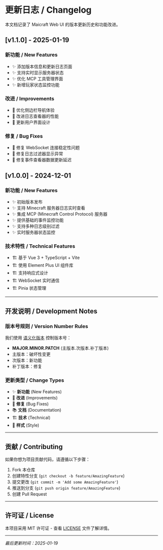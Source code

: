 # 更新日志 / Changelog

本文档记录了 Maicraft Web UI 的版本更新历史和功能改进。

## [v1.1.0] - 2025-01-19

### 新功能 / New Features
- ✨ 添加版本信息和更新日志页面
- ✨ 支持实时显示服务器状态
- ✨ 优化 MCP 工具管理界面
- ✨ 新增玩家状态监控功能

### 改进 / Improvements
- 🔧 优化侧边栏导航体验
- 🔧 改进日志查看器的性能
- 🔧 更新用户界面设计

### 修复 / Bug Fixes
- 🐛 修复 WebSocket 连接稳定性问题
- 🐛 修复日志过滤器显示异常
- 🐛 修复事件查看器数据更新延迟

## [v1.0.0] - 2024-12-01

### 新功能 / New Features
- ✨ 初始版本发布
- ✨ 支持 Minecraft 服务器日志实时查看
- ✨ 集成 MCP (Minecraft Control Protocol) 服务器
- ✨ 提供基础的事件监控功能
- ✨ 支持多种日志级别过滤
- ✨ 实时服务器状态监控

### 技术特性 / Technical Features
- 🏗️ 基于 Vue 3 + TypeScript + Vite
- 🏗️ 使用 Element Plus UI 组件库
- 🏗️ 支持响应式设计
- 🏗️ WebSocket 实时通信
- 🏗️ Pinia 状态管理

---

## 开发说明 / Development Notes

### 版本号规则 / Version Number Rules
我们使用 [语义化版本](https://semver.org/) 控制版本号：

- **MAJOR.MINOR.PATCH** (主版本.次版本.补丁版本)
- 主版本：破坏性变更
- 次版本：新功能
- 补丁版本：修复

### 更新类型 / Change Types
- ✨ **新功能** (New Features)
- 🔧 **改进** (Improvements)
- 🐛 **修复** (Bug Fixes)
- 📚 **文档** (Documentation)
- 🏗️ **技术** (Technical)
- 🎨 **样式** (Style)

---

## 贡献 / Contributing

如果你想为项目贡献代码，请遵循以下步骤：

1. Fork 本仓库
2. 创建特性分支 (`git checkout -b feature/AmazingFeature`)
3. 提交更改 (`git commit -m 'Add some AmazingFeature'`)
4. 推送到分支 (`git push origin feature/AmazingFeature`)
5. 创建 Pull Request

---

## 许可证 / License

本项目采用 MIT 许可证 - 查看 [LICENSE](LICENSE) 文件了解详情。

---

*最后更新时间：2025-01-19*
